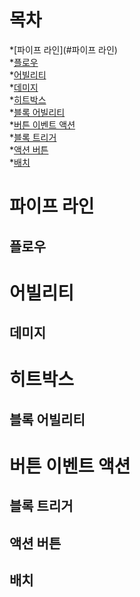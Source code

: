 ```
```
# 목차
*[파이프 라인](#파이프 라인)   
  *[플로우](#)   
*[어빌리티](#)   
  *[데미지](#)   
*[히트박스](#)   
  *[블록 어빌리티](#)   
*[버튼 이벤트 액션](#)   
  *[블록 트리거](#)   
  *[액션 버튼](#)   
  *[배치](#)   

# 파이프 라인
  ## 플로우
# 어빌리티
  ## 데미지
# 히트박스
  ## 블록 어빌리티
# 버튼 이벤트 액션
  ## 블록 트리거
  ## 액션 버튼
  ## 배치
